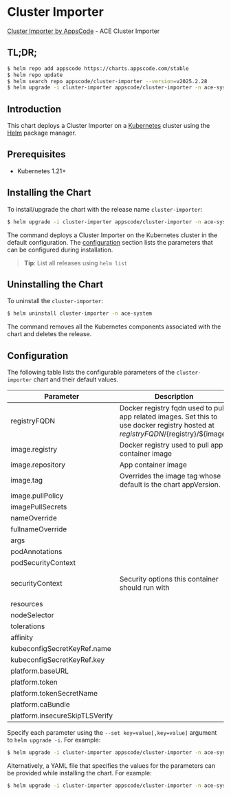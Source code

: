 # Cluster Importer

[Cluster Importer by AppsCode](https://github.com/appscode-cloud) - ACE Cluster Importer

## TL;DR;

```bash
$ helm repo add appscode https://charts.appscode.com/stable
$ helm repo update
$ helm search repo appscode/cluster-importer --version=v2025.2.28
$ helm upgrade -i cluster-importer appscode/cluster-importer -n ace-system --create-namespace --version=v2025.2.28
```

## Introduction

This chart deploys a Cluster Importer on a [Kubernetes](http://kubernetes.io) cluster using the [Helm](https://helm.sh) package manager.

## Prerequisites

- Kubernetes 1.21+

## Installing the Chart

To install/upgrade the chart with the release name `cluster-importer`:

```bash
$ helm upgrade -i cluster-importer appscode/cluster-importer -n ace-system --create-namespace --version=v2025.2.28
```

The command deploys a Cluster Importer on the Kubernetes cluster in the default configuration. The [configuration](#configuration) section lists the parameters that can be configured during installation.

> **Tip**: List all releases using `helm list`

## Uninstalling the Chart

To uninstall the `cluster-importer`:

```bash
$ helm uninstall cluster-importer -n ace-system
```

The command removes all the Kubernetes components associated with the chart and deletes the release.

## Configuration

The following table lists the configurable parameters of the `cluster-importer` chart and their default values.

|           Parameter            |                                                             Description                                                              |                                                                    Default                                                                     |
|--------------------------------|--------------------------------------------------------------------------------------------------------------------------------------|------------------------------------------------------------------------------------------------------------------------------------------------|
| registryFQDN                   | Docker registry fqdn used to pull app related images. Set this to use docker registry hosted at ${registryFQDN}/${registry}/${image} | <code>ghcr.io</code>                                                                                                                           |
| image.registry                 | Docker registry used to pull app container image                                                                                     | <code>appscode</code>                                                                                                                          |
| image.repository               | App container image                                                                                                                  | <code>ace</code>                                                                                                                               |
| image.tag                      | Overrides the image tag whose default is the chart appVersion.                                                                       | <code>""</code>                                                                                                                                |
| image.pullPolicy               |                                                                                                                                      | <code>Always</code>                                                                                                                            |
| imagePullSecrets               |                                                                                                                                      | <code>[]</code>                                                                                                                                |
| nameOverride                   |                                                                                                                                      | <code>""</code>                                                                                                                                |
| fullnameOverride               |                                                                                                                                      | <code>""</code>                                                                                                                                |
| args                           |                                                                                                                                      | <code>[]</code>                                                                                                                                |
| podAnnotations                 |                                                                                                                                      | <code>{}</code>                                                                                                                                |
| podSecurityContext             |                                                                                                                                      | <code>{}</code>                                                                                                                                |
| securityContext                | Security options this container should run with                                                                                      | <code>{"allowPrivilegeEscalation":false,"capabilities":{"drop":["ALL"]},"runAsNonRoot":true,"seccompProfile":{"type":"RuntimeDefault"}}</code> |
| resources                      |                                                                                                                                      | <code>{}</code>                                                                                                                                |
| nodeSelector                   |                                                                                                                                      | <code>{}</code>                                                                                                                                |
| tolerations                    |                                                                                                                                      | <code>[]</code>                                                                                                                                |
| affinity                       |                                                                                                                                      | <code>{}</code>                                                                                                                                |
| kubeconfigSecretKeyRef.name    |                                                                                                                                      | <code>""</code>                                                                                                                                |
| kubeconfigSecretKeyRef.key     |                                                                                                                                      | <code>""</code>                                                                                                                                |
| platform.baseURL               |                                                                                                                                      | <code>""</code>                                                                                                                                |
| platform.token                 |                                                                                                                                      | <code>""</code>                                                                                                                                |
| platform.tokenSecretName       |                                                                                                                                      | <code>""</code>                                                                                                                                |
| platform.caBundle              |                                                                                                                                      | <code>""</code>                                                                                                                                |
| platform.insecureSkipTLSVerify |                                                                                                                                      | <code>false</code>                                                                                                                             |


Specify each parameter using the `--set key=value[,key=value]` argument to `helm upgrade -i`. For example:

```bash
$ helm upgrade -i cluster-importer appscode/cluster-importer -n ace-system --create-namespace --version=v2025.2.28 --set registryFQDN=ghcr.io
```

Alternatively, a YAML file that specifies the values for the parameters can be provided while
installing the chart. For example:

```bash
$ helm upgrade -i cluster-importer appscode/cluster-importer -n ace-system --create-namespace --version=v2025.2.28 --values values.yaml
```
